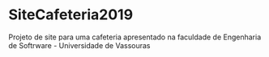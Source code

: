 # SiteCafeteria2019
 Projeto de site para uma cafeteria apresentado na faculdade de Engenharia de Softrware - Universidade de Vassouras
